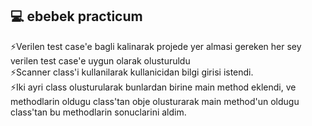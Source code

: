 ## 💻 ebebek practicum
⚡Verilen test case'e bagli kalinarak projede yer almasi gereken her sey verilen test case'e uygun olarak olusturuldu <br>
⚡Scanner class'i kullanilarak kullanicidan bilgi girisi istendi. <br>
⚡Iki ayri class olusturularak bunlardan birine main method eklendi, ve methodlarin oldugu class'tan obje olusturarak main method'un oldugu class'tan bu methodlarin sonuclarini aldim.
